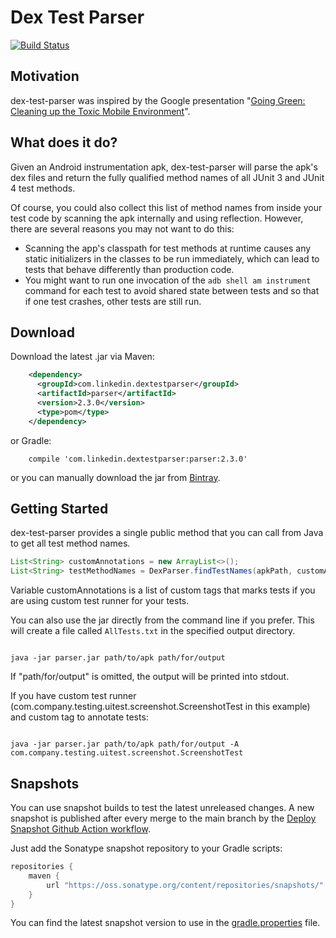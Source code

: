 # Dex Test Parser
[![Build Status](https://img.shields.io/github/workflow/status/linkedin/dex-test-parser/Merge%20checks)](https://img.shields.io/github/workflow/status/linkedin/dex-test-parser/Merge%20checks)

## Motivation

dex-test-parser was inspired by the Google presentation "[Going Green: Cleaning up the Toxic Mobile Environment](https://www.youtube.com/watch?v=aHcmsK9jfGU)".

## What does it do?

Given an Android instrumentation apk, dex-test-parser will parse the apk's dex files and return the fully qualified method names of all JUnit 3 and JUnit 4 test methods.

Of course, you could also collect this list of method names from inside your test code by scanning the apk internally and using reflection. However, there are several reasons you may not want to do this:

 * Scanning the app's classpath for test methods at runtime causes any static initializers in the classes to be run immediately, which can lead to tests that behave differently than production code.
 * You might want to run one invocation of the `adb shell am instrument` command for each test to avoid shared state between tests and so that if one test crashes, other tests are still run.

## Download

Download the latest .jar via Maven:
```xml
    <dependency>
      <groupId>com.linkedin.dextestparser</groupId>
      <artifactId>parser</artifactId>
      <version>2.3.0</version>
      <type>pom</type>
    </dependency>
```

or Gradle:
```
    compile 'com.linkedin.dextestparser:parser:2.3.0'
```

or you can manually download the jar from [Bintray](https://bintray.com/linkedin/maven/parser).

## Getting Started

dex-test-parser provides a single public method that you can call from Java to get all test method names.
```java
List<String> customAnnotations = new ArrayList<>();
List<String> testMethodNames = DexParser.findTestNames(apkPath, customAnnotations);
```
Variable customAnnotations is a list of custom tags that marks tests if you are using custom test runner for your tests.

You can also use the jar directly from the command line if you prefer. This will create a file called `AllTests.txt` in the specified output directory.

```

java -jar parser.jar path/to/apk path/for/output

```
If "path/for/output" is omitted, the output will be printed into stdout.


If you have custom test runner (com.company.testing.uitest.screenshot.ScreenshotTest in this example) and custom tag to annotate tests:
```

java -jar parser.jar path/to/apk path/for/output -A com.company.testing.uitest.screenshot.ScreenshotTest

```

## Snapshots

You can use snapshot builds to test the latest unreleased changes. A new snapshot is published
after every merge to the main branch by the [Deploy Snapshot Github Action workflow](.github/workflows/deploy-snapshot.yml).

Just add the Sonatype snapshot repository to your Gradle scripts:
```gradle
repositories {
    maven {
        url "https://oss.sonatype.org/content/repositories/snapshots/"
    }
}
```

You can find the latest snapshot version to use in the [gradle.properties](gradle.properties) file.

